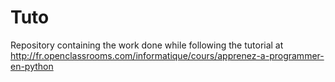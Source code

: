 Tuto
====
Repository containing the work done while following the tutorial at http://fr.openclassrooms.com/informatique/cours/apprenez-a-programmer-en-python
